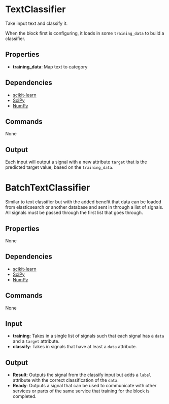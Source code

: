 TextClassifier
==============

Take input text and classify it.

When the block first is configuring, it loads in some `training_data` to build a classifier.

Properties
----------

* **training_data**: Map text to category

Dependencies
------------
* [scikit-learn](http://scikit-learn.org/stable/)
* [SciPy](https://www.scipy.org/)
* [NumPy](http://www.numpy.org/)

Commands
--------
None

Output
------

Each input will output a signal with a new attribute `target` that is the predicted target value, based on the `training_data`.


BatchTextClassifier
==============

Similar to text classifier but with the added benefit that data can be loaded from elasticsearch or another database and sent in through a list of signals. All signals must be passed through the first list that goes through.

Properties
----------
None

Dependencies
------------
* [scikit-learn](http://scikit-learn.org/stable/)
* [SciPy](https://www.scipy.org/)
* [NumPy](http://www.numpy.org/)

Commands
--------
None

Input
------
* **training**: Takes in a single list of signals such that each signal has a `data` and a `target` attribute.
* **classify**: Takes in signals that have at least a `data` attribute.

Output
------
* **Result**: Outputs the signal from the classify input but adds a `label` attribute with the correct classification of the `data`.
* **Ready**: Outputs a signal that can be used to communicate with other services or parts of the same service that training for the block is completed.

